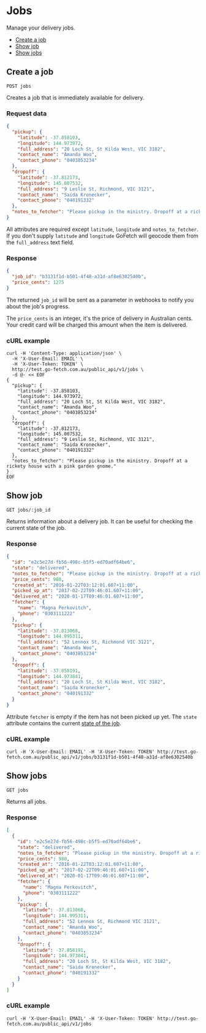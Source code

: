 # Jobs

Manage your delivery jobs.

* [Create a job](#create-a-job)
* [Show job](#show-job)
* [Show jobs](#show-jobs)

## Create a job

`POST jobs`

Creates a job that is immediately available for delivery.


### Request data

```JSON
{
  "pickup": {
    "latitude": -37.858103,
    "longitude": 144.973972,
    "full_address": "20 Loch St, St Kilda West, VIC 3182",
    "contact_name": "Amanda Woo",
    "contact_phone": "0403853234"
  },
  "dropoff": {
    "latitude": -37.812173,
    "longitude": 145.007532,
    "full_address": "9 Leslie St, Richmond, VIC 3121",
    "contact_name": "Saida Kronecker",
    "contact_phone": "040191332"
  },
  "notes_to_fetcher": "Please pickup in the ministry. Dropoff at a rickety house with a pink garden gnome."
}
```

All attributes are required except `latitude`, `longitude` and `notes_to_fetcher`. If you don't supply `latitude` and `longitude` GoFetch will geocode them from the `full_address` text field.

### Response

```JSON
{
  "job_id": "b3131f1d-b501-4f48-a31d-af8e6302540b",
  "price_cents": 1275
}
```

The returned `job_id` will be sent as a parameter in webhooks to notify you about the job's progress.

The `price_cents` is an integer, it's the price of delivery in Australian cents. Your credit card will be charged this amount when the item is delivered.

### cURL example

```shell
curl -H 'Content-Type: application/json' \
  -H 'X-User-Email: EMAIL' \
  -H 'X-User-Token: TOKEN' \
  http://test.go-fetch.com.au/public_api/v1/jobs \
  -d @- << EOF
{
  "pickup": {
    "latitude": -37.858103,
    "longitude": 144.973972,
    "full_address": "20 Loch St, St Kilda West, VIC 3182",
    "contact_name": "Amanda Woo",
    "contact_phone": "0403853234"
  },
  "dropoff": {
    "latitude": -37.812173,
    "longitude": 145.007532,
    "full_address": "9 Leslie St, Richmond, VIC 3121",
    "contact_name": "Saida Kronecker",
    "contact_phone": "040191332"
  },
  "notes_to_fetcher": "Please pickup in the ministry. Dropoff at a rickety house with a pink garden gnome."
}
EOF
```

## Show job

`GET jobs/:job_id`

Returns information about a delivery job. It can be useful for checking the current state of the job.

### Response

```JSON
{
  "id": "e2c5e27d-fb56-498c-b5f5-ed70adf64be6",
  "state": "delivered",
  "notes_to_fetcher": "Please pickup in the ministry. Dropoff at a rickety house with a pink garden gnome.",
  "price_cents": 980,
  "created_at": "2016-01-22T03:12:01.607+11:00",
  "picked_up_at": "2017-02-22T09:46:01.607+11:00",
  "delivered_at": "2020-01-17T09:46:01.607+11:00",
  "fetcher": {
    "name": "Magna Perkovitch",
    "phone": "0303111222"
  },
  "pickup": {
    "latitude": -37.813068,
    "longitude": 144.995311,
    "full_address": "52 Lennox St, Richmond VIC 3121",
    "contact_name": "Amanda Woo",
    "contact_phone": "0403853234"
  },
  "dropoff": {
    "latitude": -37.858191,
    "longitude": 144.973841,
    "full_address": "20 Loch St, St Kilda West, VIC 3182",
    "contact_name": "Saida Kronecker",
    "contact_phone": "040191332"
  }
}
```

Attribute `fetcher` is empty if the item has not been picked up yet. The `state` attribute contains the current [state of the job](https://github.com/GoFetchDeliveries/api-v1/blob/master/states.md).

### cURL example

```shell
curl -H 'X-User-Email: EMAIL' -H 'X-User-Token: TOKEN' http://test.go-fetch.com.au/public_api/v1/jobs/b3131f1d-b501-4f48-a31d-af8e6302540b
```

## Show jobs

`GET jobs`

Returns all jobs.

### Response

```JSON
[
  {
    "id": "e2c5e27d-fb56-498c-b5f5-ed70adf64be6",
    "state": "delivered",
    "notes_to_fetcher": "Please pickup in the ministry. Dropoff at a rickety house with a pink garden gnome.",
    "price_cents": 980,
    "created_at": "2016-01-22T03:12:01.607+11:00",
    "picked_up_at": "2017-02-22T09:46:01.607+11:00",
    "delivered_at": "2020-01-17T09:46:01.607+11:00",
    "fetcher": {
      "name": "Magna Perkovitch",
      "phone": "0303111222"
    },
    "pickup": {
      "latitude": -37.813068,
      "longitude": 144.995311,
      "full_address": "52 Lennox St, Richmond VIC 3121",
      "contact_name": "Amanda Woo",
      "contact_phone": "0403853234"
    },
    "dropoff": {
      "latitude": -37.858191,
      "longitude": 144.973841,
      "full_address": "20 Loch St, St Kilda West, VIC 3182",
      "contact_name": "Saida Kronecker",
      "contact_phone": "040191332"
    }
  }
]
```


### cURL example

```shell
curl -H 'X-User-Email: EMAIL' -H 'X-User-Token: TOKEN' http://test.go-fetch.com.au/public_api/v1/jobs
```

